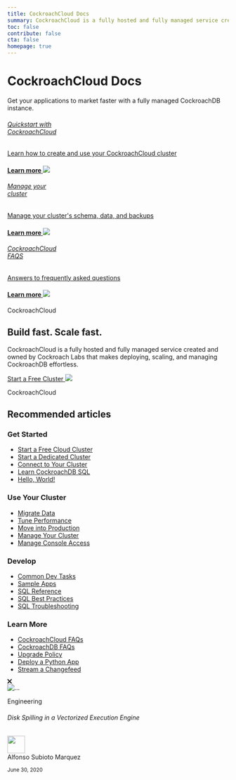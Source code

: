 ```yaml
---
title: CockroachCloud Docs
summary: CockroachCloud is a fully hosted and fully managed service created and owned by Cockroach Labs that makes deploying, scaling, and managing CockroachDB effortless.
toc: false
contribute: false
cta: false
homepage: true
---
```


<div class="home-header mb-xl-5 bg-cover bg-cover__bg-gradient-purple-blue">
  <div class="p-2 p-md-5">
  <h1 class="m-0 text-white">CockroachCloud Docs</h1>
  <p class="mt-0 pb-4 text-white">Get your applications to market faster with a fully managed CockroachDB instance.</p>
    <div class="row d-lg-flex mx-0">
      <div class="col-lg-4 mb-3 mb-lg-0 pb-5">
        <div class="card card-link h-100 d-flex ">
        <a href="quickstart.html" class="h-100">
          <div class="card-body p-4 d-flex flex-column h-100 card-header-overlap-text">            
            <h6 class="mt-2 mt-0 text-black">Quickstart with<br>CockroachCloud</h6>
            <p class="text-black">Learn how to create and use your CockroachCloud cluster</p>
            <h4 class="mt-auto mb-0 text-electric-purple font-poppins-sb">Learn more <img class="mt-2 mt-0 ml-2" src="{{ 'images/icon-arrow-right-purple.svg' | relative_url }}"/></h4>
          </div>
          </a>
        </div>
      </div>
      <div class="col-lg-4 mb-3 mb-lg-0 pb-5">
        <div class="card card-link h-100 d-flex ">
        <a href="cluster-management.html" class="h-100">
          <div class="card-body p-4 d-flex flex-column h-100 card-header-overlap-text">
            <h6 class="mt-2 mt-0 text-black">Manage your <br>cluster</h6>
            <p class="text-black">Manage your cluster's schema, data, and backups</p>
            <h4 class="mt-auto mb-0  text-electric-purple font-poppins-sb">Learn more <img class="m-0 ml-2" src="{{ 'images/icon-arrow-right-purple.svg' | relative_url }}"/></h4>
          </div>
          </a>
        </div>
        </div>
      <div class="col-lg-4 mb-3 mb-lg-0 pb-5">
        <div class="card card-link h-100 d-flex ">
        <a href="frequently-asked-questions.html" class="h-100">
          <div class="card-body p-4 d-flex flex-column h-100 card-header-overlap-text">
            <h6 class="mt-2 mt-0 text-black">CockroachCloud <br>FAQS</h6>
            <p class="text-black">Answers to frequently asked questions</p>
            <h4 class="mt-auto mb-0  text-electric-purple font-poppins-sb">Learn more <img class="m-0 ml-2" src="{{ 'images/icon-arrow-right-purple.svg' | relative_url }}"/></h4>
          </div>
          </a>
        </div>
      </div>
    </div>
  </div>
</div>
  <div class="row pt-5 mt-5 pb-5 mb-5">
    <div class="col-lg-8">
      <p class="overline">CockroachCloud</p>
      <h2 class="mt-0">Build fast. Scale fast.</h2>
      <p class="h4">CockroachCloud is a fully hosted and fully managed service created and owned by Cockroach Labs that makes deploying, scaling, and managing CockroachDB effortless.</p>
      <a class="btn btn-redirect mt-3" href="https://cockroachlabs.cloud/signup?referralId=docs">Start a Free Cluster <img class="m-0" src="{{ 'images/arrow-left.svg' | relative_url }}"/></a>
    </div>
  </div>

<div class="container">

  <div class="row">
    <div class="col-12">
      <p class="overline">CockroachCloud</p>
      <h2 class="mt-2">Recommended articles</h2>
    </div>
  </div>

  <div class="row display-flex pb-4">
    <div class="col-6 col-lg-3">
      <h3 class="mt-3">Get Started</h3>
      <div class="landing-column-content">
      <ul>
        <li><a href="quickstart.html">Start a Free Cloud Cluster</a></li>
        <li><a href="create-your-cluster.html">Start a Dedicated Cluster</a></li>
        <li><a href="connect-to-your-cluster.html">Connect to Your Cluster</a></li>
        <li><a href="learn-cockroachdb-sql.html">Learn CockroachDB SQL</a></li>
        <li><a href="build-a-python-app-with-cockroachdb-django">Hello, World!</a></li>
        </ul>
      </div>
    </div>
    <div class="col-6 col-lg-3">
      <h3 class="mt-3">Use Your Cluster</h3>
      <div class="landing-column-content">
      <ul>
        <li><a href="../stable/migration-overview.html">Migrate Data</a></li>
        <li><a href="../stable/performance-best-practices-overview.html">Tune Performance</a></li>
        <li><a href="production-checklist.html">Move into Production</a></li>
        <li><a href="cluster-management.html">Manage Your Cluster</a></li>
        <li><a href="console-access-management.html">Manage Console Access</a></li>
        </ul>
      </div>
    </div>
    <div class="col-6 col-lg-3">
      <h3 class="mt-3">Develop</h3>
      <div class="landing-column-content">
      <ul>
        <li><a href="../stable/developer-guide-overview.html">Common Dev Tasks</a></li>
        <li><a href="../stable/hello-world-example-apps.html">Sample Apps</a></li>
        <li><a href="../stable/sql-feature-support.htm">SQL Reference</a></li>
        <li><a href="../stable/performance-best-practices-overview.html">SQL Best Practices</a></li>
        <li><a href="../stable/error-handling-and-troubleshooting.html">SQL Troubleshooting</a></li>
        </ul>
      </div>
    </div>
    <div class="col-6 col-lg-3">
      <h3 class="mt-3">Learn More</h3>
      <div class="landing-column-content">
      <ul>
        <li><a href="frequently-asked-questions.html">CockroachCloud FAQs</a></li>
        <li><a href="../stable/frequently-asked-questions.html">CockroachDB FAQs</a></li>
        <li><a href="upgrade-policy.html">Upgrade Policy</a></li>
        <li><a href="deploy-a-python-to-do-app-with-flask-kubernetes-and-cockroachcloud.html">Deploy a Python App</a></li>
        <li><a href="dstream-changefeed-to-snowflake-aws.html">Stream a Changefeed</a></li>
        </ul>
      </div>
    </div>
  </div>

  <div class="row">
    <div class="col-lg-12">
      <div class="card shadow position-relative alert alert-dismissable">
        <a
          class="close close-card position-absolute"
          href="#"
          data-dismiss="alert"
          aria-label="Close"
          ><svg
            width="11"
            height="11"
            viewBox="0 0 11 11"
            fill="none"
            xmlns="http://www.w3.org/2000/svg"
          >
            <path
              fill-rule="evenodd"
              clip-rule="evenodd"
              d="M1.75373 0.387174C1.37633 0.00977659 0.764449 0.00977659 0.387052 0.387174C0.00965453 0.764571 0.00965453 1.37645 0.387052 1.75385L3.73733 5.10413L0.387052 8.4544C0.00965451 8.8318 0.00965451 9.44368 0.387052 9.82108C0.764449 10.1985 1.37633 10.1985 1.75373 9.82108L5.104 6.4708L8.45428 9.82108C8.83168 10.1985 9.44356 10.1985 9.82096 9.82108C10.1984 9.44368 10.1984 8.8318 9.82096 8.4544L6.47068 5.10413L9.82096 1.75385C10.1984 1.37645 10.1984 0.764571 9.82096 0.387174C9.44356 0.00977658 8.83168 0.00977658 8.45428 0.387174L5.104 3.73745L1.75373 0.387174Z"
              fill="black"
            />
          </svg>
        </a>
        <div class="row no-gutters p-3">
          <div class="col-md-4 m-0">
            <img
              src="{{ 'images/disk-spilling.png' | relative_url }}"
              class="card-img m-0"
              alt="..."
            />
          </div>
          <div class="col-md-8">
            <div class="card-body p-0 pl-4">
              <p
                class="d-inline-block caption-sm rounded py-1 px-3 bg-purple-transparent font-weight-bold text-purple-300 m-0"
              >
                Engineering
              </p>
              <h6 class="card-title font-weight-bold mt-3">
                Disk Spilling in a Vectorized Execution Engine
              </h6>
              <div class="d-flex align-items-center">
                <div>
                  <img
                    class="m-0"
                    width="40"
                    src="{{ 'images/alfonso-subioto-marquez.png' | relative_url }}"
                    alt=""
                  />
                </div>
                <div class="ml-3 d-flex flex-column justify-content-center">
                  <div class="card-text m-0 lh-n">Alfonso Subioto Marquez</div>
                  <p class="card-text m-0 lh-n">
                    <small class="text-muted">June 30, 2020</small>
                  </p>
                </div>
              </div>
            </div>
          </div>
        </div>
      </div>
    </div>
  </div>

</div>
